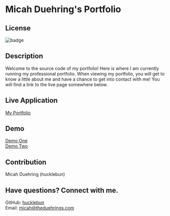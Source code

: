 # Micah Duehring's Portfolio

## License
![badge](https://img.shields.io/badge/license-MIT-brightgreen)

## Description
Welcome to the source code of my portfolio! Here is where I am currently running my professional portfolio. When viewing my portfolio, you will get to know a little about me and have a chance to get into contact with me! You will find a link to the live page somewhere below.

## Live Application
[My Portfolio](https://hucklebun.github.io/about/)

## Demo
[Demo One](https://drive.google.com/file/d/1bjzgC1R0nzx0_Z3JXCj2ZN7dCRQiDMah/view?usp=sharing)
<br/>
[Demo Two](https://drive.google.com/file/d/1LOwA6rpZHpfeIhUfC3GPX9y3E8bKtanJ/view?usp=sharing)

## Contribution
Micah Duehring (hucklebun)

## Have questions? Connect with me.
GitHub: [hucklebun](https://github.com/hucklebun/)
</br>
Email: micah@theduehrings.com
